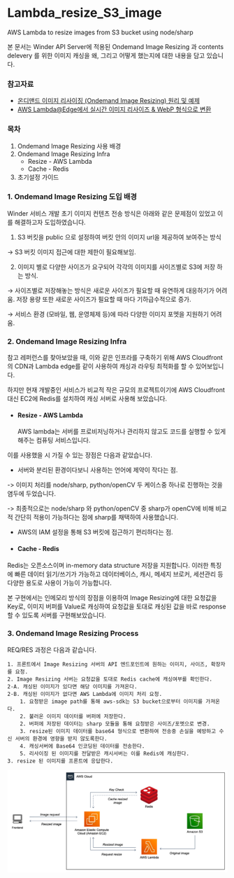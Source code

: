 # Lambda_resize_S3_image

AWS Lambda to resize images from S3 bucket using node/sharp

본 문서는 Winder API Server에 적용된 Ondemand Image Resizing 과 contents delevery 를 위한 이미지 캐싱을 왜, 그리고 어떻게 했는지에 대한 내용을 담고 있습니다.

### 참고자료
* [온디맨드 이미지 리사이징 (Ondemand Image Resizing) 원리 및 예제](https://roka88.dev/102)
* [AWS Lambda@Edge에서 실시간 이미지 리사이즈 & WebP 형식으로 변환](https://medium.com/daangn/lambda-edge%EB%A1%9C-%EA%B5%AC%ED%98%84%ED%95%98%EB%8A%94-on-the-fly-%EC%9D%B4%EB%AF%B8%EC%A7%80-%EB%A6%AC%EC%82%AC%EC%9D%B4%EC%A7%95-f4e5052d49f3)

### 목차
1. Ondemand Image Resizing 사용 배경
2. Ondemand Image Resizing Infra
    * Resize - AWS Lambda
    * Cache - Redis
3. 초기설정 가이드

### 1. Ondemand Image Resizing 도입 배경

Winder 서비스 개발 초기 이미지 컨텐츠 전송 방식은 아래와 같은 문제점이 있었고 이를 해결하고자 도입하였습니다.

1. S3 버킷을 public 으로 설정하여 버킷 안의 이미지 url을 제공하여 보여주는 방식

→ S3 버킷 이미지 접근에 대한 제한이 필요해보임.

2. 이미지 별로 다양한 사이즈가 요구되어 각각의 이미지를 사이즈별로 S3에 저장 하는 방식.

→ 사이즈별로 저장해놓는 방식은 새로운 사이즈가 필요할 때 유연하게 대응하기가 어려움. 저장 용량 또한 새로운 사이즈가 필요할 때 마다 기하급수적으로 증가.

→ 서비스 환경 (모바일, 웹, 운영체제 등)에 따라 다양한 이미지 포멧을 지원하기 어려움.

### 2. Ondemand Image Resizing Infra

참고 레퍼런스를 찾아보았을 때, 이와 같은 인프라를 구축하기 위해 AWS Cloudfront의 CDN과 Lambda edge를 같이 사용하여 캐싱과 라우팅 최적화를 할 수 있어보입니다.

하지만 현재 개발중인 서비스가 비교적 작은 규모의 프로젝트이기에 AWS Cloudfront 대신 EC2에 Redis를 설치하여 캐싱 서버로 사용해 보았습니다.

* #### Resize - AWS Lambda
  AWS lambda는 서버를 프로비저닝하거나 관리하지 않고도 코드를 실행할 수 있게 해주는 컴퓨팅 서비스입니다.

이를 사용했을 시 가질 수 있는 장점은 다음과 같았습니다.

* 서버와 분리된 환경이다보니 사용하는 언어에 제약이 작다는 점.

-> 이미지 처리를 node/sharp, python/openCV 두 케이스중 하나로 진행하는 것을 염두에 두었습니다.

-> 최종적으로는 node/sharp 와 python/openCV 중 sharp가 openCV에 비해 비교적 간단히 적용이 가능하다는 점에 sharp를 채택하여 사용했습니다.

* AWS의 IAM 설정을 통해 S3 버킷에 접근하기 편리하다는 점.

* #### Cache - Redis

Redis는 오픈소스이며 in-memory data structure 저장을 지원합니다. 이러한 특징 에 빠른 데이터 읽기/쓰기가 가능하고 데이터베이스, 캐시, 메세지 브로커, 세션관리 등 다양한 용도로 사용이 가능이 가능합니다.

본 구현에서는 인메모리 방식의 장점을 이용하여 Image Resizing에 대한 요청값을 Key로, 이미지 버퍼를 Value로 캐싱하여 요청값을 토대로 캐싱된 값을 바로 response 할 수 있도록 서버를 구현해보았습니다.

### 3. Ondemand Image Resizing Process

REQ/RES 과정은 다음과 같습니다.

```
1. 프론트에서 Image Resizing 서버의 API 엔드포인트에 원하는 이미지, 사이즈, 확장자를 요청.
2. Image Resizing 서버는 요청값을 토대로 Redis cache에 캐싱여부를 확인한다.
2-A. 캐싱된 이미지가 있다면 해당 이미지를 가져온다. 
2-B. 캐싱된 이미지가 없다면 AWS Lambda에 이미지 처리 요청.
    1. 요청받은 image path를 통해 aws-sdk는 S3 bucket으로부터 이미지를 가져온다.
    2. 불러온 이미지 데이터를 버퍼에 저장한다. 
    2. 버퍼에 저장된 데이터는 sharp 모듈을 통해 요청받은 사이즈/포멧으로 변경.
    3. resize된 이미지 데이터를 base64 형식으로 변환하여 전송중 손실을 예방하고 수신 서버의 환경에 영향을 받지 않도록한다.
    4. 캐싱서버에 Base64 인코딩된 데이터를 전송한다.
    5. 리사이징 된 이미지를 전달받은 캐시서버는 이를 Redis에 캐싱한다.
3. resize 된 이미지를 프론트에 응답한다.
```

![img.png](process.png)
